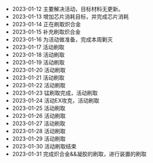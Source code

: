 - 2023-01-12 主要解决活动，目标材料无更新。 
- 2023-01-13 增加芯片消耗目标，并完成芯片消耗
- 2023-01-14 正在刷取炽合金
- 2023-01-15 补充刷取炽合金
- 2023-01-16 为活动做准备，完成本周剿灭
- 2023-01-17 活动刷取
- 2023-01-18 活动刷取
- 2023-01-19 活动刷取
- 2023-01-20 活动刷取
- 2023-01-21 活动刷取
- 2023-01-22 活动刷取
- 2023-01-23 锰刷取完成，活动刷取
- 2023-01-24 活动EX攻克，活动刷取
- 2023-01-25 活动刷取
- 2023-01-26 活动刷取
- 2023-01-27 活动刷取
- 2023-01-28 活动刷取
- 2023-01-29 活动刷取
- 2023-01-30 活动刷取结束
- 2023-01-31 完成炽合金&&凝胶的刷取，进行装置的刷取
